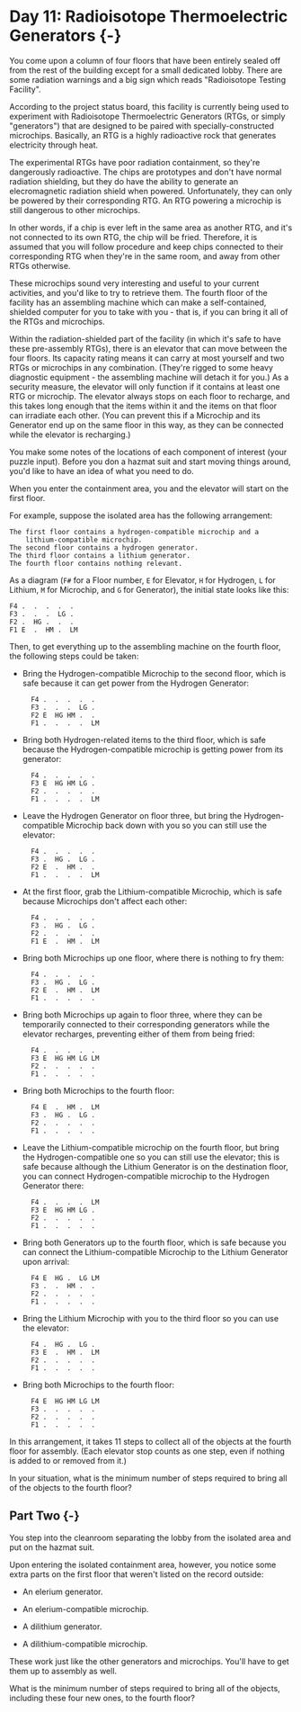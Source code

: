 # Day 11: Radioisotope Thermoelectric Generators {-}

You come upon a column of four floors that have been entirely sealed off from the rest of the building except for a small dedicated lobby. There are some radiation warnings and a big sign which reads "Radioisotope Testing Facility".

According to the project status board, this facility is currently being used to experiment with Radioisotope Thermoelectric Generators (RTGs, or simply "generators") that are designed to be paired with specially-constructed microchips. Basically, an RTG is a highly radioactive rock that generates electricity through heat.

The experimental RTGs have poor radiation containment, so they're dangerously radioactive. The chips are prototypes and don't have normal radiation shielding, but they do have the ability to generate an elecromagnetic radiation shield when powered. Unfortunately, they can only be powered by their corresponding RTG. An RTG powering a microchip is still dangerous to other microchips.

In other words, if a chip is ever left in the same area as another RTG, and it's not connected to its own RTG, the chip will be fried. Therefore, it is assumed that you will follow procedure and keep chips connected to their corresponding RTG when they're in the same room, and away from other RTGs otherwise.

These microchips sound very interesting and useful to your current activities, and you'd like to try to retrieve them. The fourth floor of the facility has an assembling machine which can make a self-contained, shielded computer for you to take with you - that is, if you can bring it all of the RTGs and microchips.

Within the radiation-shielded part of the facility (in which it's safe to have these pre-assembly RTGs), there is an elevator that can move between the four floors. Its capacity rating means it can carry at most yourself and two RTGs or microchips in any combination. (They're rigged to some heavy diagnostic equipment - the assembling machine will detach it for you.) As a security measure, the elevator will only function if it contains at least one RTG or microchip. The elevator always stops on each floor to recharge, and this takes long enough that the items within it and the items on that floor can irradiate each other. (You can prevent this if a Microchip and its Generator end up on the same floor in this way, as they can be connected while the elevator is recharging.)

You make some notes of the locations of each component of interest (your puzzle input). Before you don a hazmat suit and start moving things around, you'd like to have an idea of what you need to do.

When you enter the containment area, you and the elevator will start on the first floor.

For example, suppose the isolated area has the following arrangement:

    The first floor contains a hydrogen-compatible microchip and a
        lithium-compatible microchip.
    The second floor contains a hydrogen generator.
    The third floor contains a lithium generator.
    The fourth floor contains nothing relevant.

As a diagram (`F#` for a Floor number, `E` for Elevator, `H` for Hydrogen, `L` for Lithium, `M` for Microchip, and `G` for Generator), the initial state looks like this:

    F4 .  .  .  .  .
    F3 .  .  .  LG .
    F2 .  HG .  .  .
    F1 E  .  HM .  LM 

Then, to get everything up to the assembling machine on the fourth floor, the following steps could be taken:

+ Bring the Hydrogen-compatible Microchip to the second floor, which is safe because it can get power from the Hydrogen Generator:

        F4 .  .  .  .  .
        F3 .  .  .  LG .
        F2 E  HG HM .  .
        F1 .  .  .  .  LM 

+ Bring both Hydrogen-related items to the third floor, which is safe because the Hydrogen-compatible microchip is getting power from its generator:

        F4 .  .  .  .  .
        F3 E  HG HM LG .
        F2 .  .  .  .  .
        F1 .  .  .  .  LM

+ Leave the Hydrogen Generator on floor three, but bring the Hydrogen-compatible Microchip back down with you so you can still use the elevator:

        F4 .  .  .  .  .
        F3 .  HG .  LG .
        F2 E  .  HM .  .
        F1 .  .  .  .  LM 

+ At the first floor, grab the Lithium-compatible Microchip, which is safe because Microchips don't affect each other:

        F4 .  .  .  .  .
        F3 .  HG .  LG .
        F2 .  .  .  .  .
        F1 E  .  HM .  LM

+ Bring both Microchips up one floor, where there is nothing to fry them:

        F4 .  .  .  .  .
        F3 .  HG .  LG .
        F2 E  .  HM .  LM 
        F1 .  .  .  .  .

+ Bring both Microchips up again to floor three, where they can be temporarily connected to their corresponding generators while the elevator recharges, preventing either of them from being fried:

        F4 .  .  .  .  .
        F3 E  HG HM LG LM 
        F2 .  .  .  .  .
        F1 .  .  .  .  .

+ Bring both Microchips to the fourth floor:

        F4 E  .  HM .  LM 
        F3 .  HG .  LG .
        F2 .  .  .  .  .
        F1 .  .  .  .  .

+ Leave the Lithium-compatible microchip on the fourth floor, but bring the Hydrogen-compatible one so you can still use the elevator; this is safe because although the Lithium Generator is on the destination floor, you can connect Hydrogen-compatible microchip to the Hydrogen Generator there:

        F4 .  .  .  .  LM 
        F3 E  HG HM LG .
        F2 .  .  .  .  .
        F1 .  .  .  .  .

+ Bring both Generators up to the fourth floor, which is safe because you can connect the Lithium-compatible Microchip to the Lithium Generator upon arrival:

        F4 E  HG .  LG LM 
        F3 .  .  HM .  .
        F2 .  .  .  .  .
        F1 .  .  .  .  .

+ Bring the Lithium Microchip with you to the third floor so you can use the elevator:

        F4 .  HG .  LG .
        F3 E  .  HM .  LM 
        F2 .  .  .  .  .
        F1 .  .  .  .  .

+ Bring both Microchips to the fourth floor:

        F4 E  HG HM LG LM 
        F3 .  .  .  .  .
        F2 .  .  .  .  .
        F1 .  .  .  .  .

In this arrangement, it takes 11 steps to collect all of the objects at the fourth floor for assembly. (Each elevator stop counts as one step, even if nothing is added to or removed from it.)

In your situation, what is the minimum number of steps required to bring all of the objects to the fourth floor?

## Part Two {-}

You step into the cleanroom separating the lobby from the isolated area and put on the hazmat suit.

Upon entering the isolated containment area, however, you notice some extra parts on the first floor that weren't listed on the record outside:

+ An elerium generator.

+ An elerium-compatible microchip.

+ A dilithium generator.

+ A dilithium-compatible microchip.

These work just like the other generators and microchips. You'll have to get them up to assembly as well.

What is the minimum number of steps required to bring all of the objects, including these four new ones, to the fourth floor?

